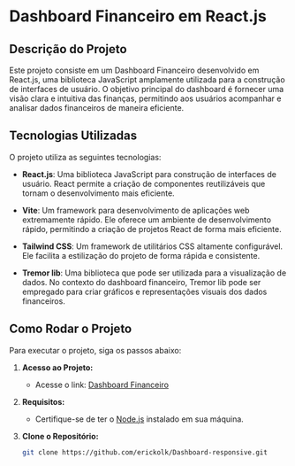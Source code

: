 # Dashboard Financeiro em React.js

## Descrição do Projeto

Este projeto consiste em um Dashboard Financeiro desenvolvido em React.js, uma biblioteca JavaScript amplamente utilizada para a construção de interfaces de usuário. O objetivo principal do dashboard é fornecer uma visão clara e intuitiva das finanças, permitindo aos usuários acompanhar e analisar dados financeiros de maneira eficiente.

## Tecnologias Utilizadas

O projeto utiliza as seguintes tecnologias:

- **React.js**: Uma biblioteca JavaScript para construção de interfaces de usuário. React permite a criação de componentes reutilizáveis que tornam o desenvolvimento mais eficiente.

- **Vite**: Um framework para desenvolvimento de aplicações web extremamente rápido. Ele oferece um ambiente de desenvolvimento rápido, permitindo a criação de projetos React de forma mais eficiente.

- **Tailwind CSS**: Um framework de utilitários CSS altamente configurável. Ele facilita a estilização do projeto de forma rápida e consistente.

- **Tremor lib**: Uma biblioteca que pode ser utilizada para a visualização de dados. No contexto do dashboard financeiro, Tremor lib pode ser empregado para criar gráficos e representações visuais dos dados financeiros.

## Como Rodar o Projeto

Para executar o projeto, siga os passos abaixo:

1. **Acesso ao Projeto:**
   - Acesse o link: [Dashboard Financeiro](https://erickolk.github.io/Dashboard-responsive/)

2. **Requisitos:**
   - Certifique-se de ter o [Node.js](https://nodejs.org/) instalado em sua máquina.

3. **Clone o Repositório:**
   ```bash
   git clone https://github.com/erickolk/Dashboard-responsive.git
